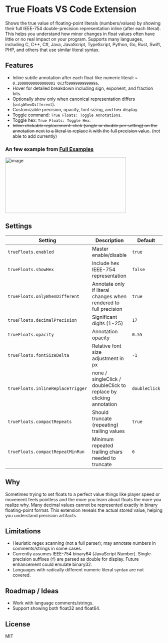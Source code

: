 # True Floats VS Code Extension

Shows the true value of floating-point literals (numbers/values) by showing their full IEEE-754 double-precision representation inline (after each literal). This helps you understand how minor changes in float values often have little or no real impact on your program.
Supports many languages, including C, C++, C#, Java, JavaScript, TypeScript, Python, Go, Rust, Swift, PHP, and others that use similar literal syntax.

## Features

- Inline subtle annotation after each float-like numeric literal: `≈ 0.10000000000000001 0x3fb999999999999a`.
- Hover for detailed breakdown including sign, exponent, and fraction bits.
- Optionally show only when canonical representation differs (`onlyWhenDifferent`).
- Customizable precision, opacity, font sizing, and hex display.
- Toggle command: `True Floats: Toggle Annotations`.
- Toggle hex: `True Floats: Toggle Hex`.
- ~~Inline clickable replacement: click (single or double per setting) on the annotation next to a literal to replace it with the full precision value.~~ (not able to add currently)

### An few example from [Full Examples](Examples.md) 

<img width="386" height="178" alt="image" src="https://github.com/user-attachments/assets/83f4fe69-1f73-49a4-9593-71e75c5d9548" />


## Settings

| Setting | Description | Default |
|---------|-------------|---------|
| `trueFloats.enabled` | Master enable/disable | `true` |
| `trueFloats.showHex` | Include hex IEEE-754 representation | `false` |
| `trueFloats.onlyWhenDifferent` | Annotate only if literal changes when rendered to full precision | `true` |
| `trueFloats.decimalPrecision` | Significant digits (1-25) | `17` |
| `trueFloats.opacity` | Annotation opacity | `0.55` |
| `trueFloats.fontSizeDelta` | Relative font size adjustment in px | `-1` |
| `trueFloats.inlineReplaceTrigger` | none / singleClick / doubleClick to replace by clicking annotation | `doubleClick` |
| `trueFloats.compactRepeats` | Should truncate (repeating) trailing values | `true` |
| `trueFloats.compactRepeatMinRun` | Minimum repeated trailing chars needed to truncate | `6` |

## Why

Sometimes trying to set floats to a perfect value things like player speed or movement feels pointless and the more you learn about floats the more you realize why. Many decimal values cannot be represented exactly in binary floating-point format. This extension reveals the actual stored value, helping you understand precision artifacts.

## Limitations

- Heuristic regex scanning (not a full parser); may annotate numbers in comments/strings in some cases.
- Currently assumes IEEE-754 binary64 (JavaScript Number). Single-precision suffixes (`f`) are parsed as double for display. Future enhancement could emulate binary32.
- Languages with radically different numeric literal syntax are not covered.

## Roadmap / Ideas

- Work with language comments/strings.
- Support showing both float32 and float64.

## License

MIT
